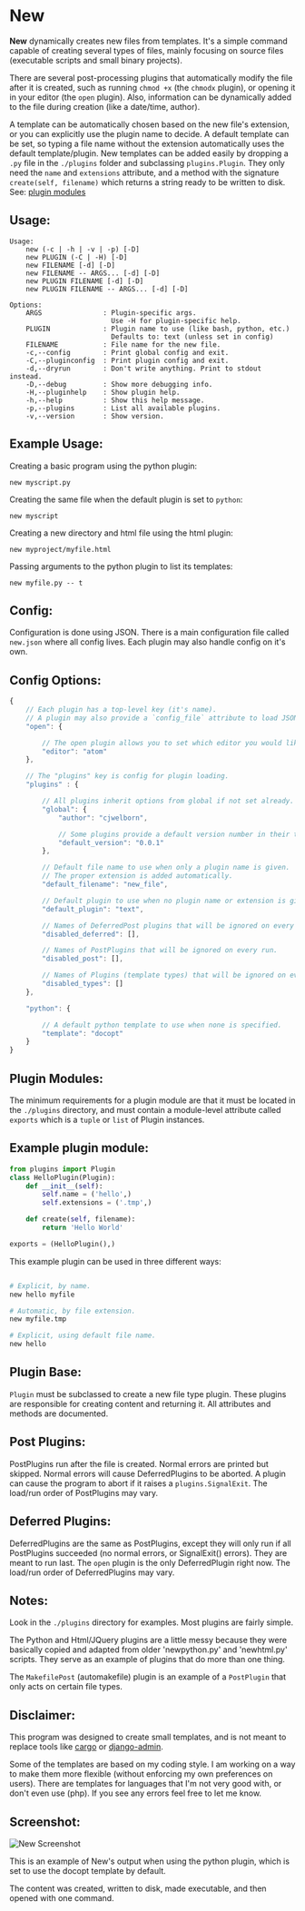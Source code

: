 New
===

**New** dynamically creates new files from templates.
It's a simple command capable of creating several types of files, mainly
focusing on source files (executable scripts and small binary projects).

There are several post-processing plugins that automatically modify the file
after it is created, such as running `chmod +x` (the `chmodx` plugin),
or opening it in your editor (the `open` plugin).
Also, information can be dynamically added to the file during creation
(like a date/time, author).

A template can be automatically chosen based on the new file's extension, or
you can explicitly use the plugin name to decide.
A default template can be set, so typing a file name without the extension
automatically uses the default template/plugin. New templates can be added
easily by dropping a `.py` file in the `./plugins` folder and subclassing
`plugins.Plugin`. They only need the `name` and `extensions` attribute, and
a method with the signature `create(self, filename)` which returns a string
ready to be written to disk. See: [plugin modules](#plugin-modules)

Usage:
------

```
Usage:
    new (-c | -h | -v | -p) [-D]
    new PLUGIN (-C | -H) [-D]
    new FILENAME [-d] [-D]
    new FILENAME -- ARGS... [-d] [-D]
    new PLUGIN FILENAME [-d] [-D]
    new PLUGIN FILENAME -- ARGS... [-d] [-D]

Options:
    ARGS               : Plugin-specific args.
                         Use -H for plugin-specific help.
    PLUGIN             : Plugin name to use (like bash, python, etc.)
                         Defaults to: text (unless set in config)
    FILENAME           : File name for the new file.
    -c,--config        : Print global config and exit.
    -C,--pluginconfig  : Print plugin config and exit.
    -d,--dryrun        : Don't write anything. Print to stdout instead.
    -D,--debug         : Show more debugging info.
    -H,--pluginhelp    : Show plugin help.
    -h,--help          : Show this help message.
    -p,--plugins       : List all available plugins.
    -v,--version       : Show version.

 ```

Example Usage:
--------------

Creating a basic program using the python plugin:

```
new myscript.py
```

Creating the same file when the default plugin is set to `python`:

```
new myscript
```

Creating a new directory and html file using the html plugin:

```
new myproject/myfile.html
```


Passing arguments to the python plugin to list its templates:

```
new myfile.py -- t
```

Config:
-------

Configuration is done using JSON. There is a main configuration file called
`new.json` where all config lives. Each plugin may also handle config
on it's own.

Config Options:
---------------

```javascript
{
    // Each plugin has a top-level key (it's name).
    // A plugin may also provide a `config_file` attribute to load JSON from.
    "open": {

        // The open plugin allows you to set which editor you would like to use.
        "editor": "atom"
    },

    // The "plugins" key is config for plugin loading.
    "plugins" : {

        // All plugins inherit options from global if not set already.
        "global": {
            "author": "cjwelborn",

            // Some plugins provide a default version number in their templates.
            "default_version": "0.0.1"
        },

        // Default file name to use when only a plugin name is given.
        // The proper extension is added automatically.
        "default_filename": "new_file",

        // Default plugin to use when no plugin name or extension is given.
        "default_plugin": "text",

        // Names of DeferredPost plugins that will be ignored on every run.
        "disabled_deferred": [],

        // Names of PostPlugins that will be ignored on every run.
        "disabled_post": [],

        // Names of Plugins (template types) that will be ignored on every run.
        "disabled_types": []
    },

    "python": {

        // A default python template to use when none is specified.
        "template": "docopt"
    }
}
```

Plugin Modules:
---------------

The minimum requirements for a plugin module are that it must be located in
the `./plugins` directory, and must contain a module-level attribute called
`exports` which is a `tuple` or `list` of Plugin instances.

Example plugin module:
----------------------

```python
from plugins import Plugin
class HelloPlugin(Plugin):
    def __init__(self):
        self.name = ('hello',)
        self.extensions = ('.tmp',)

    def create(self, filename):
        return 'Hello World'

exports = (HelloPlugin(),)
```

This example plugin can be used in three different ways:
```bash

# Explicit, by name.
new hello myfile

# Automatic, by file extension.
new myfile.tmp

# Explicit, using default file name.
new hello
```

Plugin Base:
------------

`Plugin` must be subclassed to create a new file type plugin.
These plugins are responsible for creating content and returning it.
All attributes and methods are documented.


Post Plugins:
-------------

PostPlugins run after the file is created. Normal errors are printed but
skipped. Normal errors will cause DeferredPlugins to be aborted.
A plugin can cause the program to abort if it raises a `plugins.SignalExit`.
The load/run order of PostPlugins may vary.

Deferred Plugins:
-----------------

DeferredPlugins are the same as PostPlugins, except they will only run if
all PostPlugins succeeded (no normal errors, or SignalExit() errors). They are
meant to run last. The `open` plugin is the only DeferredPlugin right now.
The load/run order of DeferredPlugins may vary.


Notes:
------

Look in the `./plugins` directory for examples. Most plugins are fairly simple.

The Python and Html/JQuery plugins are a little messy because they were
basically copied and adapted from older 'newpython.py' and 'newhtml.py'
scripts. They serve as an example of plugins that do more than one thing.

The `MakefilePost` (automakefile) plugin is an example of a `PostPlugin` that
only acts on certain file types.

Disclaimer:
-----------

This program was designed to create small templates, and is not meant to
replace tools like [cargo](https://crates.io) or
[django-admin](http://djangoproject.com).

Some of the templates are based on my coding style. I am working on a way to
make them more flexible (without enforcing my own preferences on users).
There are templates for languages that I'm not very good with,
or don't even use (php).
If you see any errors feel free to let me know.


Screenshot:
-----------

![New Screenshot](http://welbornprod.com/dl/static/media/img/new-example.png)

This is an example of New's output when using the python plugin, which is set
to use the docopt template by default.

The content was created, written to disk, made executable, and then opened with
one command.
